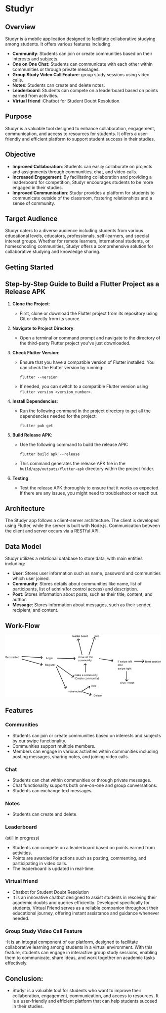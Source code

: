 # Studyr

## Overview
Studyr is a mobile application designed to facilitate collaborative studying among students. It offers various features including:

- **Community**: Students can join or create communities based on their interests and subjects.
- **One on One Chat**: Students can communicate with each other within communities or through private messages.
- **Group Study Video Call Feature**: group study sessions using video calls.
- **Notes**: Students can create and delete notes.
- **Leaderboard**: Students can compete on a leaderboard based on points earned from activities.
- **Virtual friend** :Chatbot for Student Doubt Resolution.
  
## Purpose
Studyr is a valuable tool designed to enhance collaboration, engagement, communication, and access to resources for students. It offers a user-friendly and efficient platform to support student success in their studies.

## Objective
- **Improved Collaboration**: Students can easily collaborate on projects and assignments through communities, chat, and video calls.
- **Increased Engagement**: By facilitating collaboration and providing a leaderboard for competition, Studyr encourages students to be more engaged in their studies.
- **Improved Communication**: Studyr provides a platform for students to communicate outside of the classroom, fostering relationships and a sense of community.

## Target Audience
Studyr caters to a diverse audience including students from various educational levels, educators, professionals, self-learners, and special interest groups. Whether for remote learners, international students, or homeschooling communities, Studyr offers a comprehensive solution for collaborative studying and knowledge sharing.



## Getting Started
## Step-by-Step Guide to Build a Flutter Project as a Release APK

1. **Clone the Project**:
   - First, clone or download the Flutter project from its repository using Git or directly from its source.

2. **Navigate to Project Directory**:
   - Open a terminal or command prompt and navigate to the directory of the third-party Flutter project you've just downloaded.

3. **Check Flutter Version**:
   - Ensure that you have a compatible version of Flutter installed. You can check the Flutter version by running:
     ```
     flutter --version
     ```
   - If needed, you can switch to a compatible Flutter version using `flutter version <version_number>`.

4. **Install Dependencies**:
   - Run the following command in the project directory to get all the dependencies needed for the project:
     ```
     flutter pub get
     ```

5. **Build Release APK**:
   - Use the following command to build the release APK:
     ```
     flutter build apk --release
     ```
   - This command generates the release APK file in the `build/app/outputs/flutter-apk` directory within the project folder.

6. **Testing**:
   - Test the release APK thoroughly to ensure that it works as expected. If there are any issues, you might need to troubleshoot or reach out.

## Architecture
The Studyr app follows a client-server architecture. The client is developed using Flutter, while the server is built with Node.js. Communication between the client and server occurs via a RESTful API.


## Data Model
Studyr utilizes a relational database to store data, with main entities including:
- **User**: Stores user information such as name, password and communities which user joined.
- **Community**: Stores details about communities like name, list of participants, list of admin(for control access) and description.
- **Post**: Stores information about posts, such as their title, content, and author.
- **Message**: Stores information about messages, such as their sender, recipient, and content.
## Work-Flow 




   ![Work flow Image](Image.png)


## Features

### Communities
- Students can join or create communities based on interests and subjects by our swipe functionality.
- Communities support multiple members.
- Members can engage in various activities within communities including posting messages, sharing notes, and joining video calls.

### Chat
- Students can chat within communities or through private messages.
- Chat functionality supports both one-on-one and group conversations.
- Students can exchange text messages.

### Notes
- Students can create and delete.

### Leaderboard
(still in progress)
- Students can compete on a leaderboard based on points earned from activities.
- Points are awarded for actions such as posting, commenting, and participating in video calls.
- The leaderboard is updated in real-time.

### Virtual friend
- Chatbot for Student Doubt Resolution
- It is an innovative chatbot designed to assist students in resolving their academic doubts and queries efficiently. Developed specifically for students, Virtual Friend serves as a reliable companion throughout their      educational journey, offering instant assistance and guidance whenever needed.
### Group Study Video Call Feature
-It is an integral component of our platform, designed to facilitate collaborative learning among students in a virtual environment. With this feature, students can engage in interactive group study sessions, enabling them to communicate, share ideas, and work together on academic tasks effectively.

## Conclusion:
- Studyr is a valuable tool for students who want to improve their collaboration, engagement, communication, and access to resources. It is a user-friendly and efficient platform that can help students succeed in their studies.






